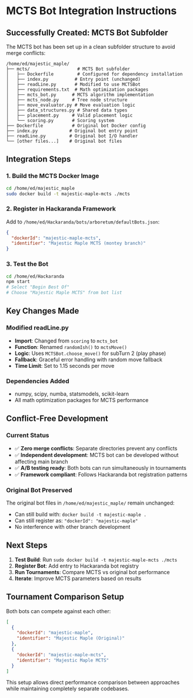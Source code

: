 # MCTS Bot Integration Instructions

## Successfully Created: MCTS Bot Subfolder

The MCTS bot has been set up in a clean subfolder structure to avoid merge conflicts:

```
/home/ed/majestic_maple/
├── mcts/                  # MCTS Bot subfolder
│   ├── Dockerfile         # Configured for dependency installation
│   ├── index.py          # Entry point (unchanged)
│   ├── readLine.py       # Modified to use MCTSBot
│   ├── requirements.txt  # Math optimization packages
│   ├── mcts_bot.py      # MCTS algorithm implementation
│   ├── mcts_node.py     # Tree node structure
│   ├── move_evaluator.py # Move evaluation logic
│   ├── data_structures.py # Shared data types
│   ├── placement.py     # Valid placement logic
│   └── scoring.py       # Scoring system
├── Dockerfile           # Original bot Docker config
├── index.py            # Original bot entry point
├── readLine.py         # Original bot I/O handler
└── [other files...]    # Original bot files
```

## Integration Steps

### 1. Build the MCTS Docker Image
```bash
cd /home/ed/majestic_maple
sudo docker build -t majestic-maple-mcts ./mcts
```

### 2. Register in Hackaranda Framework
Add to `/home/ed/Hackaranda/bots/arboretum/defaultBots.json`:
```json
{
  "dockerId": "majestic-maple-mcts",
  "identifier": "Majestic Maple MCTS (montey branch)"
}
```

### 3. Test the Bot
```bash
cd /home/ed/Hackaranda
npm start
# Select "Begin Best Of"
# Choose "Majestic Maple MCTS" from bot list
```

## Key Changes Made

### Modified readLine.py
- **Import**: Changed from `scoring` to `mcts_bot`
- **Function**: Renamed `randomIsh()` to `mctsMove()`
- **Logic**: Uses `MCTSBot.choose_move()` for subTurn 2 (play phase)
- **Fallback**: Graceful error handling with random move fallback
- **Time Limit**: Set to 1.15 seconds per move

### Dependencies Added
- numpy, scipy, numba, statsmodels, scikit-learn
- All math optimization packages for MCTS performance

## Conflict-Free Development

### Current Status
- ✅ **Zero merge conflicts**: Separate directories prevent any conflicts
- ✅ **Independent development**: MCTS bot can be developed without affecting main branch
- ✅ **A/B testing ready**: Both bots can run simultaneously in tournaments
- ✅ **Framework compliant**: Follows Hackaranda bot registration patterns

### Original Bot Preserved
The original bot files in `/home/ed/majestic_maple/` remain unchanged:
- Can still build with: `docker build -t majestic-maple .`
- Can still register as: `"dockerId": "majestic-maple"`
- No interference with other branch development

## Next Steps

1. **Test Build**: Run `sudo docker build -t majestic-maple-mcts ./mcts`
2. **Register Bot**: Add entry to Hackaranda bot registry
3. **Run Tournaments**: Compare MCTS vs original bot performance
4. **Iterate**: Improve MCTS parameters based on results

## Tournament Comparison Setup

Both bots can compete against each other:
```json
[
  {
    "dockerId": "majestic-maple",
    "identifier": "Majestic Maple (Original)"
  },
  {
    "dockerId": "majestic-maple-mcts", 
    "identifier": "Majestic Maple MCTS"
  }
]
```

This setup allows direct performance comparison between approaches while maintaining completely separate codebases.